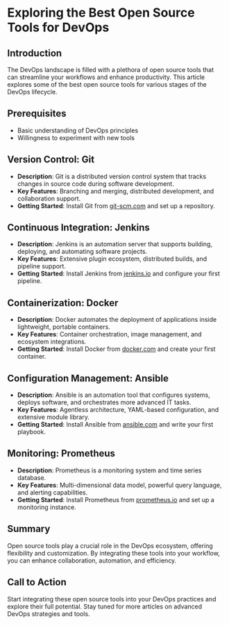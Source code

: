 # Exploring the Best Open Source Tools for DevOps

## Introduction

The DevOps landscape is filled with a plethora of open source tools that can streamline your workflows and enhance productivity. This article explores some of the best open source tools for various stages of the DevOps lifecycle.

## Prerequisites

- Basic understanding of DevOps principles
- Willingness to experiment with new tools

## Version Control: Git

- **Description**: Git is a distributed version control system that tracks changes in source code during software development.
- **Key Features**: Branching and merging, distributed development, and collaboration support.
- **Getting Started**: Install Git from [git-scm.com](https://git-scm.com) and set up a repository.

## Continuous Integration: Jenkins

- **Description**: Jenkins is an automation server that supports building, deploying, and automating software projects.
- **Key Features**: Extensive plugin ecosystem, distributed builds, and pipeline support.
- **Getting Started**: Install Jenkins from [jenkins.io](https://jenkins.io) and configure your first pipeline.

## Containerization: Docker

- **Description**: Docker automates the deployment of applications inside lightweight, portable containers.
- **Key Features**: Container orchestration, image management, and ecosystem integrations.
- **Getting Started**: Install Docker from [docker.com](https://docker.com) and create your first container.

## Configuration Management: Ansible

- **Description**: Ansible is an automation tool that configures systems, deploys software, and orchestrates more advanced IT tasks.
- **Key Features**: Agentless architecture, YAML-based configuration, and extensive module library.
- **Getting Started**: Install Ansible from [ansible.com](https://ansible.com) and write your first playbook.

## Monitoring: Prometheus

- **Description**: Prometheus is a monitoring system and time series database.
- **Key Features**: Multi-dimensional data model, powerful query language, and alerting capabilities.
- **Getting Started**: Install Prometheus from [prometheus.io](https://prometheus.io) and set up a monitoring instance.

## Summary

Open source tools play a crucial role in the DevOps ecosystem, offering flexibility and customization. By integrating these tools into your workflow, you can enhance collaboration, automation, and efficiency.

## Call to Action

Start integrating these open source tools into your DevOps practices and explore their full potential. Stay tuned for more articles on advanced DevOps strategies and tools.
